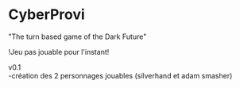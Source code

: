 # CyberProvi

"The turn based game of the Dark Future"<br>

!Jeu pas jouable pour l'instant!<br>

v0.1<br>
-création des 2 personnages jouables (silverhand et adam smasher)<br>
